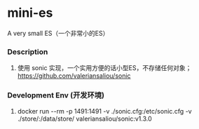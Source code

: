 # mini-es
A very small ES（一个非常小的ES）

### Description 

1. 使用 sonic 实现，一个实用方便的话小型ES，不存储任何对象；
   https://github.com/valeriansaliou/sonic


### Development Env (开发环境)

1. docker run --rm -p 1491:1491 -v ./sonic.cfg:/etc/sonic.cfg -v ./store/:/data/store/ valeriansaliou/sonic:v1.3.0

